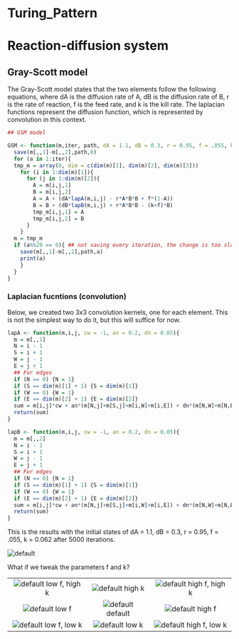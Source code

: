 Turing\_Pattern
================

# Reaction-diffusion system

## Gray-Scott model

The Gray-Scott model states that the two elements follow the following
equations, where dA is the diffusion rate of A, dB is the diffusion rate
of B, r is the rate of reaction, f is the feed rate, and k is the kill
rate. The laplacian functions represent the diffusion function, which is
represented by convolution in this context.

``` r
## GSM model

GSM <- function(m,iter, path, dA = 1.1, dB = 0.3, r = 0.95, f = .055, k = 0.062){
  save(m[,,1]-m[,,2],path,0)
  for (a in 1:iter){
  tmp_m = array(0, dim = c(dim(m)[1], dim(m)[2], dim(m)[3]))
    for (i in 1:dim(m)[1]){
      for (j in 1:dim(m)[2]){
        A = m[i,j,1]
        B = m[i,j,2]
        A = A + (dA*lapA(m,i,j) - r*A*B*B + f*(1-A))
        B = B + (dB*lapB(m,i,j) + r*A*B*B - (k+f)*B)
        tmp_m[i,j,1] = A
        tmp_m[i,j,2] = B
      }
    }
  m = tmp_m
  if (a%%20 == 0){ ## not saving every iteration, the change is too slow
    save(m[,,1]-m[,,2],path,a)
    print(a)
    }
  }
}
```

### Laplacian fucntions (convolution)

Below, we created two 3x3 convolution kernels, one for each element.
This is not the simplest way to do it, but this will suffice for now.

``` r
lapA <- function(m,i,j, cw = -1, an = 0.2, dn = 0.05){
  m = m[,,1]
  N = i - 1
  S = i + 1
  W = j - 1
  E = j + 1
  ## For edges
  if (N == 0) {N = 1}
  if (S == dim(m)[1] + 1) {S = dim(m)[1]}
  if (W == 0) {W = 1} 
  if (E == dim(m)[2] + 1) {E = dim(m)[2]}
  sum = m[i,j]*cw + an*(m[N,j]+m[S,j]+m[i,W]+m[i,E]) + dn*(m[N,W]+m[N,E]+m[S,W]+m[S,E])
  return(sum)
}

lapB <- function(m,i,j, cw = -1, an = 0.2, dn = 0.05){
  m = m[,,2]
  N = i - 1
  S = i + 1
  W = j - 1
  E = j + 1
  ## For edges
  if (N == 0) {N = 1}
  if (S == dim(m)[1] + 1) {S = dim(m)[1]}
  if (W == 0) {W = 1} 
  if (E == dim(m)[2] + 1) {E = dim(m)[2]}
  sum = m[i,j]*cw + an*(m[N,j]+m[S,j]+m[i,W]+m[i,E]) + dn*(m[N,W]+m[N,E]+m[S,W]+m[S,E])
  return(sum)
}
```

This is the results with the initial states of dA = 1.1, dB = 0.3, r =
0.95, f = .055, k = 0.062 after 5000 iterations.

![default](Turing_Pattern_files/gifs/default.gif)

What if we tweak the parameters f and
k?

|                                                                      |                                                           |                                                                        |
| :------------------------------------------------------------------: | :-------------------------------------------------------: | :--------------------------------------------------------------------: |
| ![default](Turing_Pattern_files/gifs/low_f_high_k.gif) low f, high k |  ![default](Turing_Pattern_files/gifs/high_k.gif) high k  | ![default](Turing_Pattern_files/gifs/high_f_high_k.gif) high f, high k |
|        ![default](Turing_Pattern_files/gifs/low_f.gif) low f         | ![default](Turing_Pattern_files/gifs/default.gif) default |        ![default](Turing_Pattern_files/gifs/high_f.gif) high f         |
|  ![default](Turing_Pattern_files/gifs/low_f_low_k.gif) low f, low k  |   ![default](Turing_Pattern_files/gifs/low_k.gif) low k   |  ![default](Turing_Pattern_files/gifs/high_f_low_k.gif) high f, low k  |
